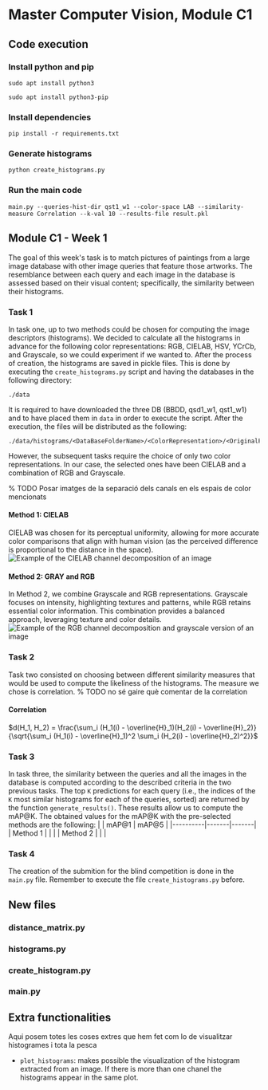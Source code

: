 # Master Computer Vision, Module C1

## Code execution
### Install python and pip
```
sudo apt install python3
```
```
sudo apt install python3-pip
```

### Install dependencies
```
pip install -r requirements.txt
```

### Generate histograms
```
python create_histograms.py
```

### Run the main code
```
main.py --queries-hist-dir qst1_w1 --color-space LAB --similarity-measure Correlation --k-val 10 --results-file result.pkl
```

## Module C1 - Week 1
The goal of this week's task is to match pictures of paintings from a large image database with other image queries that feature those artworks. The resemblance between each query and each image in the database is assessed based on their visual content; specifically, the similarity between their histograms.

### Task 1
In task one, up to two methods could be chosen for computing the image descriptors (histograms). We decided to calculate all the histograms in advance for the following color representations: RGB, CIELAB, HSV, YCrCb, and Grayscale, so we could experiment if we wanted to. After the process of creation, the histograms are saved in pickle files. This is done by executing the ```create_histograms.py``` script and having the databases in the following directory:

```
./data
```
It is required to have downloaded the three DB (BBDD, qsd1_w1, qst1_w1) and to have placed them in ``data`` in order to execute the script. After the execution, the files will be distributed as the following:
```
./data/histograms/<DataBaseFolderName>/<ColorRepresentation>/<OriginalFileName>.pkl
```
 
However, the subsequent tasks require the choice of only two color representations. In our case, the selected ones have been CIELAB and a combination of RGB and Grayscale.

% TODO Posar imatges de la separació dels canals en els espais de color mencionats

#### Method 1: CIELAB
CIELAB was chosen for its perceptual uniformity, allowing for more accurate color comparisons that align with human vision (as the perceived difference is proportional to the distance in the space).
![Example of the CIELAB channel decomposition of an image](figs/CIELAB_example.jpg)


#### Method 2: GRAY and RGB
In Method 2, we combine Grayscale and RGB representations. Grayscale focuses on intensity, highlighting textures and patterns, while RGB retains essential color information. This combination provides a balanced approach, leveraging texture and color details.
![Example of the RGB channel decomposition and grayscale version of an image](figs/RGB_grey_example.jpg)

### Task 2
Task two consisted on choosing between different similarity measures that would be used to compute the likeliness of the histograms. The measure we chose is correlation.
% TODO no sé gaire què comentar de la correlation

#### Correlation
$d(H_1, H_2) = \frac{\sum_i (H_1(i) - \overline{H}_1)(H_2(i) - \overline{H}_2)}{\sqrt{\sum_i (H_1(i) - \overline{H}_1)^2 \sum_i (H_2(i) - \overline{H}_2)^2}}$

### Task 3
In task three, the similarity between the queries and all the images in the database is computed according to the described criteria in the two previous tasks. The top ``K`` predictions for each query (i.e., the indices of the ``K`` most similar histograms for each of the queries, sorted) are returned by the function ``generate_results()``. These results allow us to compute the mAP@K. The obtained values for the mAP@K with the pre-selected methods are the following:
|          | mAP@1 | mAP@5 |
|----------|-------|-------|
| Method 1 |       |       |
| Method 2 |       |       |

### Task 4
The creation of the submition for the blind competition is done in the ```main.py``` file. Remember to execute the file ```create_histograms.py``` before.

## New files
### distance_matrix.py
### histograms.py
### create_histogram.py
### main.py
## Extra functionalities

Aqui posem totes les coses extres que hem fet com lo de visualitzar histogrames i tota la pesca

* ```plot_histograms```: makes possible the visualization of the histogram extracted from an image. If there is more than one chanel the histograms appear in the same plot.